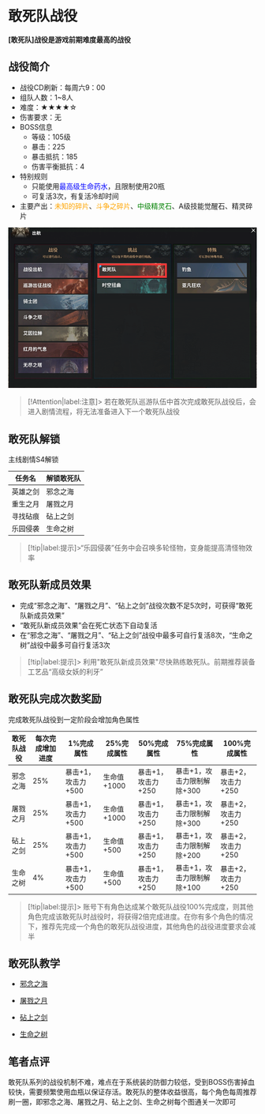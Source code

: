 # 敢死队战役  <!-- {docsify-ignore-all} -->
**[敢死队]战役是游戏前期难度最高的战役**

## 战役简介

-   战役CD刷新：每周六9：00
-   组队人数：1~8人
-   难度：★★★★☆
-   伤害要求：无
-   BOSS信息
    -   等级：105级
    -   暴击：225
    -   暴击抵抗：185
    -   伤害平衡抵抗：4
-   特别规则
    -   只能使用<a style="color: blue;">最高级生命药水</a>，且限制使用20瓶
    -   可复活3次，有复活冷却时间
-   主要产出：<a style="color: orange;">未知的碎片</a>、<a style="color: orange;">斗争之碎片</a>、<a style="color: green;">中级精灵石</a>、A级技能觉醒石、精灵碎片

![Alt text](image.png ':size=40%')

> [!Attention|label:注意]> 若在敢死队巡游队伍中首次完成敢死队战役后，会进入剧情流程，将无法准备进入下一个敢死队战役

## 敢死队解锁
主线剧情S4解锁

| 任务名  | 解锁敢死队 | 
| --------| ----------- |
|英雄之剑| 邪念之海 |
| 重生之月| 屠戮之月 |
| 寻找砧痕| 砧上之剑 |
| 乐园侵袭| 生命之树 |

> [!tip|label:提示]>“乐园侵袭”任务中会召唤多轮怪物，变身能提高清怪物效率

## 敢死队新成员效果

-   完成“邪念之海”、“屠戮之月”、“砧上之剑”战役次数不足5次时，可获得“敢死队新成员效果”
-   “敢死队新成员效果”会在死亡状态下自动复活
-   在“邪念之海”、“屠戮之月”、“砧上之剑”战役中最多可自行复活8次，“生命之树”战役中最多可自行复活3次

> [!tip|label:提示]> 利用"敢死队新成员效果"尽快熟练敢死队。前期推荐装备工艺品“高级女妖的利牙”

## 敢死队完成次数奖励
完成敢死队战役到一定阶段会增加角色属性

| 敢死队战役  | 每次完成增加进度 | 1%完成属性 | 25%完成属性 | 50%完成属性 |75%完成属性 |100%完成属性|
| --------| ----------- |----------- |----------- | --------| ----------- |----------- |
| 邪念之海  | 25% | 暴击+1，攻击力+500 | 生命值+1000 | 暴击+1，攻击力+250 |暴击+1，攻击力限制解除+300 |暴击+2，攻击力+250|
| 屠戮之月  | 25% | 暴击+1，攻击力+500 | 生命值+1000 |  暴击+1，攻击力+250 |暴击+1，攻击力限制解除+300 |暴击+2，攻击力+250|
| 砧上之剑  | 25% | 暴击+1，攻击力+500 | 生命值+500 |  暴击+1，攻击力+250 |暴击+1，攻击力限制解除+200 |暴击+2，攻击力+250|
| 生命之树  | 4% | 暴击+1，攻击力+500 | 生命值+500 |  暴击+1，攻击力+250 |暴击+1，攻击力限制解除+100 |暴击+2，攻击力+250|

> [!tip|label:提示]>  账号下有角色达成某个敢死队战役100%完成度，则其他角色完成该敢死队时战役时，将获得2倍完成进度。在你有多个角色的情况下，推荐先完成一个角色的敢死队战役进度，其他角色的战役进度要求会减半

## 敢死队教学
-   [邪念之海](https://www.bilibili.com/video/BV1fY4y1n7dv/?share_source=copy_web&vd_source=aa7a295ee83b5f08362d7ea1d094a13f)

-   [屠戮之月](https://www.bilibili.com/video/BV14a411J7V7/?share_source=copy_web&vd_source=aa7a295ee83b5f08362d7ea1d094a13f)

-   [砧上之剑](https://www.bilibili.com/video/BV1x94y1D7MV/?share_source=copy_web&vd_source=aa7a295ee83b5f08362d7ea1d094a13f)

-   [生命之树](https://www.bilibili.com/video/BV15d4y137WY/?share_source=copy_web&vd_source=aa7a295ee83b5f08362d7ea1d094a13f)
    
##  笔者点评
敢死队系列的战役机制不难，难点在于系统装的防御力较低，受到BOSS伤害掉血较快，需要频繁使用血瓶以保证存活。敢死队的整体收益很高，每个角色每周推荐刷一圈，即邪念之海、屠戮之月、砧上之剑、生命之树每个图通关一次即可
